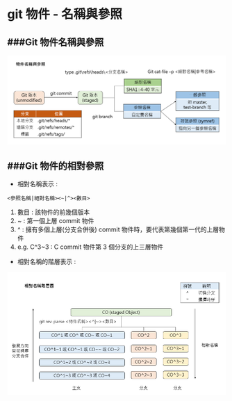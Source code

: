 # git 物件 - 名稱與參照

<script type="text/javascript" src="../js/general.js"></script>

###Git 物件名稱與參照
---

![](../images/git_object-name-ref.png)

###Git 物件的相對參照
---

* 相對名稱表示 : 
```text
<參照名稱|絕對名稱><~|^><數目>
```
  1. 數目 : 該物件的前幾個版本
  2. ~ : 第一個上層 commit 物件
  3. ^ : 擁有多個上層(分支合併後) commit 物件時，要代表第幾個第一代的上層物件
  4. e.g. C^3~3 : C commit 物件第 3 個分支的上三層物件

* 相對名稱的階層表示 :

![](../images/git_relative_object_name.png)


